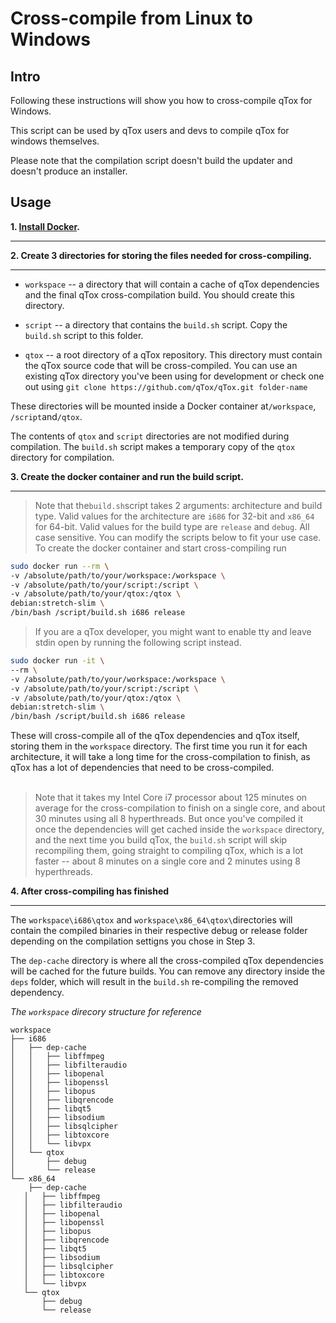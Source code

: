 # Cross-compile from Linux to Windows

## Intro

Following these instructions will show you how to cross-compile qTox for Windows.

This script can be used by qTox users and devs to compile qTox for windows themselves.

Please note that the compilation script doesn't build the updater and doesn't produce
an installer.

## Usage


**1. [Install Docker](https://docs.docker.com/install).**
***


**2. Create 3 directories for storing the files needed for cross-compiling.**
***

  * `workspace` -- a directory that will contain a cache of qTox dependencies
  and the final qTox cross-compilation build. You should create this directory.
  
  * `script` -- a directory that contains the `build.sh` script. 
  Copy the `build.sh` script to this folder.
  
  * `qtox` -- a root directory of a qTox repository. This directory must contain
  the qTox source code that will be cross-compiled. You can use an existing qTox
  directory you've been using for development or check one out using 
  `git clone https://github.com/qTox/qTox.git folder-name`
  
These directories will be mounted inside a Docker container at`/workspace`,
`/script`and`/qtox`.

The contents of `qtox` and `script` directories are not modified during compilation. The
`build.sh` script makes a temporary copy of the `qtox` directory for compilation.


**3. Create the docker container and run the build script.**
***
> Note that the`build.sh`script takes 2 arguments: architecture and build type.
> Valid values for the architecture are `i686` for 32-bit and `x86_64` for
> 64-bit. Valid values for the build type are `release` and `debug`. All case
> sensitive. You can modify the scripts below to fit your use case.
> To create the docker container and start cross-compiling run



```sh
sudo docker run --rm \
-v /absolute/path/to/your/workspace:/workspace \
-v /absolute/path/to/your/script:/script \
-v /absolute/path/to/your/qtox:/qtox \
debian:stretch-slim \
/bin/bash /script/build.sh i686 release
```


> If you are a qTox developer, you might want to enable tty and leave stdin open by running the following script instead.

```sh
sudo docker run -it \
--rm \
-v /absolute/path/to/your/workspace:/workspace \
-v /absolute/path/to/your/script:/script \
-v /absolute/path/to/your/qtox:/qtox \
debian:stretch-slim \
/bin/bash /script/build.sh i686 release
```
These will cross-compile all of the qTox dependencies and qTox itself, storing
them in the `workspace` directory. The first time you run it for each
architecture, it will take a long time for the cross-compilation to finish, as
qTox has a lot of dependencies that need to be cross-compiled.
<br>
<br>
> Note that it takes my Intel Core i7 processor about 125 minutes on average for the cross-compilation
> to finish on a single core, and about 30 minutes using all 8 hyperthreads. But once you've compiled
> it once the dependencies will get cached inside the `workspace` directory, and the next time
> you build qTox, the `build.sh` script will skip recompiling them, going straight to compiling qTox,
> which is a lot faster -- about 8 minutes on a single core and 2 minutes using 8 hyperthreads.


**4. After cross-compiling has finished**
***
The `workspace\i686\qtox` and `workspace\x86_64\qtox\`directories will contain the compiled binaries in their respective debug or release folder depending on the compilation settigns you chose in Step 3.

The `dep-cache` directory is where all the cross-compiled qTox dependencies will be
cached for the future builds. You can remove any directory inside the `deps` folder, which
will result in the `build.sh` re-compiling the removed dependency.


_The `workspace` direcory structure for reference_

	workspace
	├── i686
	│   ├── dep-cache
	│   │   ├── libffmpeg
	│   │   ├── libfilteraudio
	│   │   ├── libopenal
	│   │   ├── libopenssl
	│   │   ├── libopus
	│   │   ├── libqrencode
	│   │   ├── libqt5
	│   │   ├── libsodium
	│   │   ├── libsqlcipher
	│   │   ├── libtoxcore
	│   │   └── libvpx
	│   └── qtox
	│       ├── debug
	│       └── release
	└── x86_64
	    ├── dep-cache
 	   │   ├── libffmpeg
 	   │   ├── libfilteraudio
 	   │   ├── libopenal
 	   │   ├── libopenssl
 	   │   ├── libopus
 	   │   ├── libqrencode
 	   │   ├── libqt5
 	   │   ├── libsodium
 	   │   ├── libsqlcipher
 	   │   ├── libtoxcore
 	   │   └── libvpx
 	   └── qtox
 	       ├── debug
 	       └── release




